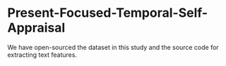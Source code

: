 # Present-Focused-Temporal-Self-Appraisal
We have open-sourced the dataset in this study and the source code for extracting text features.
